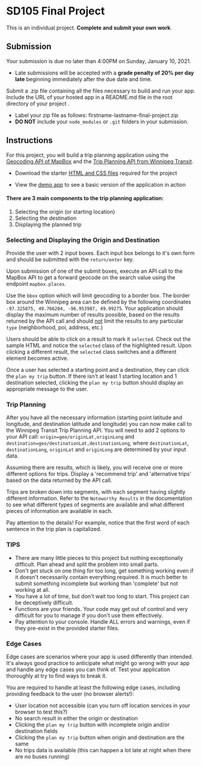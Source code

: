 SD105 Final Project
===================

This is an individual project. **Complete and submit your own work**.

Submission
----------

Your submission is due no later than 4:00PM on Sunday, January 10, 2021.

*   Late submissions will be accepted with a **grade penalty of 20% per day late** beginning immediately after the due date and time.

Submit a .zip file containing all the files necessary to build and run your app. Include the URL of your hosted app in a README.md file in the root directory of your project .

*   Label your zip file as follows: firstname-lastname-final-project.zip
*   **DO NOT** include your `node_modules` or `.git` folders in your submission.

Instructions
------------

For this project, you will build a trip planning application using the [Geocoding API of MapBox](https://docs.mapbox.com/api/search/) and the [Trip Planning API from Winnipeg Transit](https://api.winnipegtransit.com/home/api/v3/services/trip-planner).

*   Download the starter [HTML and CSS files](https://mylearning.mitt.ca/d2l/common/viewFile.d2lfile/Content/L2NvbnRlbnQvZW5mb3JjZWQvMTA5NjgtU0QtMTA1LUYyMFAxL2ZpbmFsUHJvamVjdCBzdGFydGVyIGZpbGVzLnppcA/finalProject%20starter%20files.zip?ou=10968) required for the project

*   View the [demo app](https://mitttrip.web.app/) to see a basic version of the application in action


#### There are 3 main components to the trip planning application:

1.  Selecting the origin (or starting location)
2.  Selecting the destination
3.  Displaying the planned trip

### Selecting and Displaying the Origin and Destination

Provide the user with 2 input boxes. Each input box belongs to it's own form and should be submitted with the `return/enter` key.

Upon submission of one of the submit boxes, execute an API call to the MapBox API to get a forward geocode on the search value using the endpoint `mapbox.places`.

Use the `bbox` option which will limit geocoding to a border box. The border box around the Winnipeg area can be defined by the following coordinates `-97.325875, 49.766204, -96.953987, 49.99275`. Your application should display the maximum number of results possible, based on the results returned by the API call and should <ins>not</ins> limit the results to any particular `type` (neighborhood, poi, address, etc.)

Users should be able to click on a result to mark it `selected`. Check out the sample HTML and notice the `selected` class of the highlighted result. Upon clicking a different result, the `selected` class switches and a different element becomes active.

Once a user has selected a starting point and a destination, they can click the `plan my trip` button. If there isn't at least 1 starting location and 1 destination selected, clicking the `plan my trip` button should display an appropriate message to the user.

### Trip Planning

After you have all the necessary information (starting point latitude and longitude, and destination latitude and longitude) you can now make call to the Winnipeg Transit Trip Planning API. You will need to add 2 options to your API call: `origin=geo/originLat,originLong` and `destination=geo/destinationLat,destinationLong`, where `destinationLat`, `destinationLong`, `originLat` and `originLong` are determined by your input data.

Assuming there are results, which is likely, you will receive one or more different options for trips. Display a 'recommend trip' and 'alternative trips' based on the data returned by the API call.

Trips are broken down into segments, with each segment having slightly different information. Refer to the `Noteworthy Results` in the documentation to see what different types of segments are available and what different pieces of information are available in each.

Pay attention to the details! For example, notice that the first word of each sentence in the trip plan is capitalized.

### TIPS

*   There are many little pieces to this project but nothing exceptionally difficult. Plan ahead and split the problem into small parts.
*   Don't get stuck on one thing for too long, get something working even if it doesn't necessarily contain everything required. It is much better to submit something incomplete but working than 'complete' but not working at all.
*   You have a lot of time, but don't wait too long to start. This project can be deceptively difficult.
*   Functions are your friends. Your code may get out of control and very difficult for you to manage if you don't use them effectively.
*   Pay attention to your console. Handle ALL errors and warnings, even if they pre-exist in the provided starter files.

### Edge Cases

Edge cases are scenarios where your app is used differently than intended. It's always good practice to anticipate what might go wrong with your app and handle any edge cases you can think of. Test your application thoroughly at try to find ways to break it.

You are required to handle at least the following edge cases, including providing feedback to the user (no browser alerts!):

*   User location not accessible (can you turn off location services in your browser to test this?)
*   No search result in either the origin or destination
*   Clicking the `plan my trip` button with incomplete origin and/or destination fields
*   Clicking the `plan my trip` button when origin and destination are the same
*   No trips data is available (this can happen a lot late at night when there are no buses running)